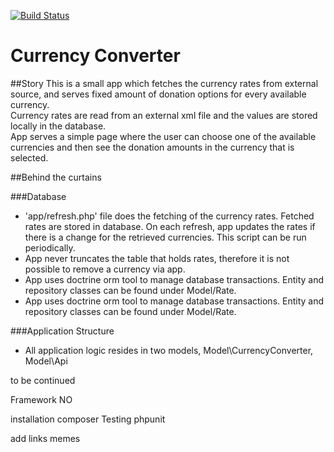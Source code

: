 
[![Build Status](https://travis-ci.org/grandbora/currency-converter.png)](https://travis-ci.org/grandbora/currency-converter)

Currency Converter
====================

##Story
This is a small app which fetches the currency rates from external source, and serves fixed amount of donation options for every available currency.  
Currency rates are read from an external xml file and the values are stored locally in the database.  
App serves a simple page where the user can choose one of the available currencies and then see the donation amounts in the currency that is selected.  

##Behind the curtains


###Database
 * 'app/refresh.php' file does the fetching of the currency rates. Fetched rates are stored in database. On each refresh, app updates the rates if there is a change for the retrieved currencies. This script can be run periodically.
 * App never truncates the table that holds rates, therefore it is not possible to remove a currency via app.
 * App uses doctrine orm tool to manage database transactions. Entity and repository classes can be found under Model/Rate.
 * App uses doctrine orm tool to manage database transactions. Entity and repository classes can be found under Model/Rate.

 ###Application Structure
 * All application logic resides in two models, Model\CurrencyConverter, Model\Api

to be continued



Framework
NO

installation composer
Testing
phpunit

add links memes